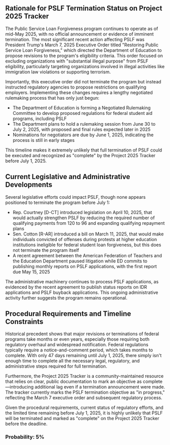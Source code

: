 ## Rationale for PSLF Termination Status on Project 2025 Tracker

The Public Service Loan Forgiveness program continues to operate as of mid-May 2025, with no official announcement or evidence of imminent termination. The most significant recent action affecting PSLF was President Trump's March 7, 2025 Executive Order titled "Restoring Public Service Loan Forgiveness," which directed the Department of Education to propose revisions to the program's eligibility criteria. This order focused on excluding organizations with "substantial illegal purpose" from PSLF eligibility, particularly targeting organizations involved in illegal activities like immigration law violations or supporting terrorism.

Importantly, this executive order did not terminate the program but instead instructed regulatory agencies to propose restrictions on qualifying employers. Implementing these changes requires a lengthy negotiated rulemaking process that has only just begun:

- The Department of Education is forming a Negotiated Rulemaking Committee to develop proposed regulations for federal student aid programs, including PSLF
- The Department plans to hold a rulemaking session from June 30 to July 2, 2025, with proposed and final rules expected later in 2025
- Nominations for negotiators are due by June 1, 2025, indicating the process is still in early stages

This timeline makes it extremely unlikely that full termination of PSLF could be executed and recognized as "complete" by the Project 2025 Tracker before July 1, 2025.

## Current Legislative and Administrative Developments

Several legislative efforts could impact PSLF, though none appears positioned to terminate the program before July 1:

- Rep. Courtney [D-CT] introduced legislation on April 10, 2025, that would actually strengthen PSLF by reducing the required number of qualifying payments from 120 to 96 and expanding qualifying repayment plans
- Sen. Cotton [R-AR] introduced a bill on March 11, 2025, that would make individuals convicted of offenses during protests at higher education institutions ineligible for federal student loan forgiveness, but this does not terminate the program itself
- A recent agreement between the American Federation of Teachers and the Education Department paused litigation while ED commits to publishing monthly reports on PSLF applications, with the first report due May 15, 2025

The administrative machinery continues to process PSLF applications, as evidenced by the recent agreement to publish status reports on IDR applications and PSLF buyback applications. This ongoing administrative activity further suggests the program remains operational.

## Procedural Requirements and Timeline Constraints

Historical precedent shows that major revisions or terminations of federal programs take months or even years, especially those requiring both regulatory overhaul and widespread notification. Federal regulations typically require a notice-and-comment period, which takes months to complete. With only 47 days remaining until July 1, 2025, there simply isn't enough time to complete all the necessary legal, regulatory, and administrative steps required for full termination.

Furthermore, the Project 2025 Tracker is a community-maintained resource that relies on clear, public documentation to mark an objective as complete—introducing additional lag even if a termination announcement were made. The tracker currently marks the PSLF termination objective as "in progress," reflecting the March 7 executive order and subsequent regulatory process.

Given the procedural requirements, current status of regulatory efforts, and the limited time remaining before July 1, 2025, it is highly unlikely that PSLF will be terminated and marked as "complete" on the Project 2025 Tracker before the deadline.

### Probability: 5%